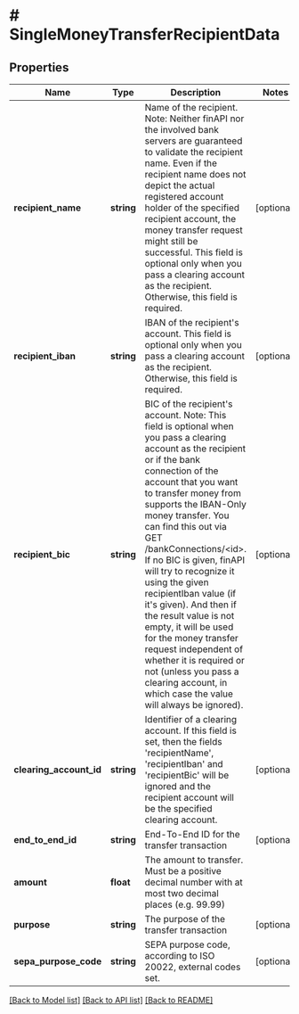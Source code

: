 # # SingleMoneyTransferRecipientData

## Properties

Name | Type | Description | Notes
------------ | ------------- | ------------- | -------------
**recipient_name** | **string** | Name of the recipient. Note: Neither finAPI nor the involved bank servers are guaranteed to validate the recipient name. Even if the recipient name does not depict the actual registered account holder of the specified recipient account, the money transfer request might still be successful. This field is optional only when you pass a clearing account as the recipient. Otherwise, this field is required. | [optional]
**recipient_iban** | **string** | IBAN of the recipient&#39;s account. This field is optional only when you pass a clearing account as the recipient. Otherwise, this field is required. | [optional]
**recipient_bic** | **string** | BIC of the recipient&#39;s account. Note: This field is optional when you pass a clearing account as the recipient or if the bank connection of the account that you want to transfer money from supports the IBAN-Only money transfer. You can find this out via GET /bankConnections/&lt;id&gt;. If no BIC is given, finAPI will try to recognize it using the given recipientIban value (if it&#39;s given). And then if the result value is not empty, it will be used for the money transfer request independent of whether it is required or not (unless you pass a clearing account, in which case the value will always be ignored). | [optional]
**clearing_account_id** | **string** | Identifier of a clearing account. If this field is set, then the fields &#39;recipientName&#39;, &#39;recipientIban&#39; and &#39;recipientBic&#39; will be ignored and the recipient account will be the specified clearing account. | [optional]
**end_to_end_id** | **string** | End-To-End ID for the transfer transaction | [optional]
**amount** | **float** | The amount to transfer. Must be a positive decimal number with at most two decimal places (e.g. 99.99) |
**purpose** | **string** | The purpose of the transfer transaction | [optional]
**sepa_purpose_code** | **string** | SEPA purpose code, according to ISO 20022, external codes set. | [optional]

[[Back to Model list]](../../README.md#models) [[Back to API list]](../../README.md#endpoints) [[Back to README]](../../README.md)
